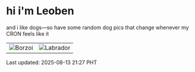 # hi i'm Leoben

and i like dogs—so have some random dog pics that change whenever my CRON feels like it

|  |  |
|--------|----------|
| ![Borzoi](https://random-dog-vercel.vercel.app/api/random-borzoi?v=1755091622) | ![Labrador](https://random-dog-vercel.vercel.app/api/random-labrador?v=1755091622) |

Last updated: 2025-08-13 21:27 PHT
